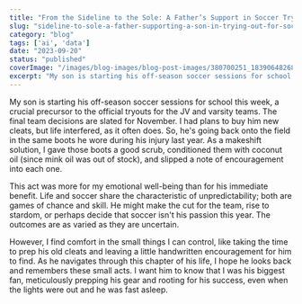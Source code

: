 ```yaml
---
title: "From the Sideline to the Sole: A Father’s Support in Soccer Tryouts"
slug: "sideline-to-sole-a-father-supporting-a-son-in-trying-out-for-soccer"
category: "blog"
tags: ['ai', 'data']
date: "2023-09-20"
status: "published"
coverImage: "/images/blog-images/blog-post-images/380700251_18390648268027583_293904262376792374_n.jpg"
excerpt: "My son is starting his off-season soccer sessions for school this week, a crucial precursor to the official tryouts for the JV and varsity teams. The final team decisions are slated for November. I..."
---
```


My son is starting his off-season soccer sessions for school this week, a crucial precursor to the official tryouts for the JV and varsity teams. The final team decisions are slated for November. I had plans to buy him new cleats, but life interfered, as it often does. So, he's going back onto the field in the same boots he wore during his injury last year. As a makeshift solution, I gave those boots a good scrub, conditioned them with coconut oil (since mink oil was out of stock), and slipped a note of encouragement into each one.

This act was more for my emotional well-being than for his immediate benefit. Life and soccer share the characteristic of unpredictability; both are games of chance and skill. He might make the cut for the team, rise to stardom, or perhaps decide that soccer isn't his passion this year. The outcomes are as varied as they are uncertain.

However, I find comfort in the small things I can control, like taking the time to prep his old cleats and leaving a little handwritten encouragement for him to find. As he navigates through this chapter of his life, I hope he looks back and remembers these small acts. I want him to know that I was his biggest fan, meticulously prepping his gear and rooting for his success, even when the lights were out and he was fast asleep.

